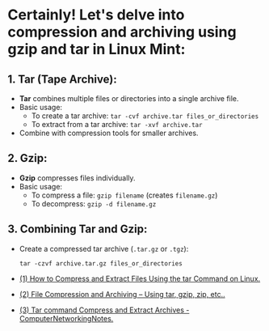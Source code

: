 # Certainly! Let's delve into compression and archiving using **gzip** and **tar** in **Linux Mint**:

## 1. **Tar (Tape Archive)**:
   - **Tar** combines multiple files or directories into a single archive file.
   - Basic usage:
     - To create a tar archive: `tar -cvf archive.tar files_or_directories`
     - To extract from a tar archive: `tar -xvf archive.tar`
   - Combine with compression tools for smaller archives.

## 2. **Gzip**:
   - **Gzip** compresses files individually.
   - Basic usage:
     - To compress a file: `gzip filename` (creates `filename.gz`)
     - To decompress: `gzip -d filename.gz`

## 3. **Combining Tar and Gzip**:
   - Create a compressed tar archive (`.tar.gz` or `.tgz`):
     ```
     tar -czvf archive.tar.gz files_or_directories
     ```


- [(1) How to Compress and Extract Files Using the tar Command on Linux.](https://www.howtogeek.com/248780/how-to-compress-and-extract-files-using-the-tar-command-on-linux/.)
- [(2) File Compression and Archiving – Using tar, gzip, zip, etc..](https://cfcs2r.com/index.php/courses/linux-file-system-basics/lessons/file-compression-and-archiving-using-tar-gzip-zip-etc/.)
- [(3) Tar command Compress and Extract Archives - ComputerNetworkingNotes.](https://www.computernetworkingnotes.com/linux-tutorials/tar-command-compress-and-extract-archives.html.)
